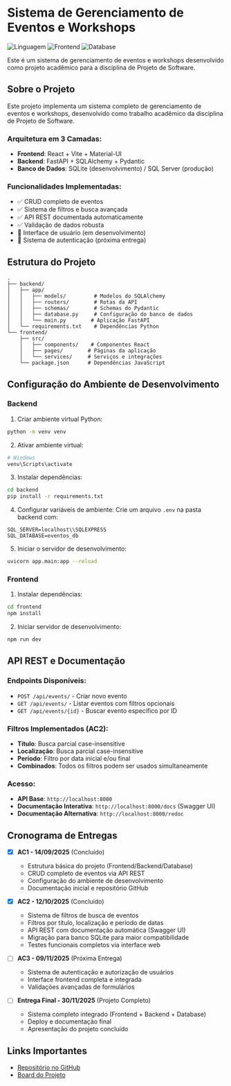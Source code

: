 # Sistema de Gerenciamento de Eventos e Workshops

![Linguagem](https://img.shields.io/badge/Backend-FastAPI-009688)
![Frontend](https://img.shields.io/badge/Frontend-React-61dafb)
![Database](https://img.shields.io/badge/Database-SQLite-003b57)

Este é um sistema de gerenciamento de eventos e workshops desenvolvido como projeto acadêmico para a disciplina de Projeto de Software.

## Sobre o Projeto

Este projeto implementa um sistema completo de gerenciamento de eventos e workshops, desenvolvido como trabalho acadêmico da disciplina de Projeto de Software. 

### Arquitetura em 3 Camadas:
- **Frontend**: React + Vite + Material-UI
- **Backend**: FastAPI + SQLAlchemy + Pydantic  
- **Banco de Dados**: SQLite (desenvolvimento) / SQL Server (produção)

### Funcionalidades Implementadas:
- ✅ CRUD completo de eventos
- ✅ Sistema de filtros e busca avançada
- ✅ API REST documentada automaticamente
- ✅ Validação de dados robusta
- 🔄 Interface de usuário (em desenvolvimento)
- 🔄 Sistema de autenticação (próxima entrega)

## Estrutura do Projeto

```
.
├── backend/
│   ├── app/
│   │   ├── models/         # Modelos do SQLAlchemy
│   │   ├── routers/        # Rotas da API
│   │   ├── schemas/        # Schemas do Pydantic
│   │   ├── database.py     # Configuração do banco de dados
│   │   └── main.py        # Aplicação FastAPI
│   └── requirements.txt    # Dependências Python
└── frontend/              
    ├── src/
    │   ├── components/    # Componentes React
    │   ├── pages/        # Páginas da aplicação
    │   └── services/     # Serviços e integrações
    └── package.json      # Dependências JavaScript
```

## Configuração do Ambiente de Desenvolvimento

### Backend

1. Criar ambiente virtual Python:
```bash
python -m venv venv
```

2. Ativar ambiente virtual:
```bash
# Windows
venv\Scripts\activate
```

3. Instalar dependências:
```bash
cd backend
pip install -r requirements.txt
```

4. Configurar variáveis de ambiente:
Crie um arquivo `.env` na pasta backend com:
```
SQL_SERVER=localhost\\SQLEXPRESS
SQL_DATABASE=eventos_db
```

5. Iniciar o servidor de desenvolvimento:
```bash
uvicorn app.main:app --reload
```

### Frontend

1. Instalar dependências:
```bash
cd frontend
npm install
```

2. Iniciar servidor de desenvolvimento:
```bash
npm run dev
```

## API REST e Documentação

### Endpoints Disponíveis:
- `POST /api/events/` - Criar novo evento
- `GET /api/events/` - Listar eventos com filtros opcionais
- `GET /api/events/{id}` - Buscar evento específico por ID

### Filtros Implementados (AC2):
- **Título**: Busca parcial case-insensitive
- **Localização**: Busca parcial case-insensitive  
- **Período**: Filtro por data inicial e/ou final
- **Combinados**: Todos os filtros podem ser usados simultaneamente

### Acesso:
- **API Base**: `http://localhost:8000`
- **Documentação Interativa**: `http://localhost:8000/docs` (Swagger UI)
- **Documentação Alternativa**: `http://localhost:8000/redoc`

## Cronograma de Entregas

- [x] **AC1 - 14/09/2025** (Concluído)
  - Estrutura básica do projeto (Frontend/Backend/Database)
  - CRUD completo de eventos via API REST
  - Configuração do ambiente de desenvolvimento
  - Documentação inicial e repositório GitHub

- [x] **AC2 - 12/10/2025** (Concluído)
  - Sistema de filtros de busca de eventos
  - Filtros por título, localização e período de datas
  - API REST com documentação automática (Swagger UI)
  - Migração para banco SQLite para maior compatibilidade
  - Testes funcionais completos via interface web

- [ ] **AC3 - 09/11/2025** (Próxima Entrega)
  - Sistema de autenticação e autorização de usuários
  - Interface frontend completa e integrada
  - Validações avançadas de formulários

- [ ] **Entrega Final - 30/11/2025** (Projeto Completo)
  - Sistema completo integrado (Frontend + Backend + Database)
  - Deploy e documentação final
  - Apresentação do projeto concluído

## Links Importantes

- [Repositório no GitHub](https://github.com/isisgoncalves/Piloto)
- [Board do Projeto](https://github.com/users/isisgoncalves/projects/1/views/1)